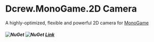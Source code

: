 # Dcrew.MonoGame.2D Camera
 A highly-optimized, flexible and powerful 2D camera for [MonoGame](https://github.com/MonoGame)

##### ![NuGet](https://img.shields.io/nuget/v/Dcrew.MonoGame.2D_Camera) ![NuGet](https://img.shields.io/nuget/dt/Dcrew.MonoGame.2D_Camera)  [Link](https://www.nuget.org/packages/Dcrew.MonoGame.2D_Camera)
